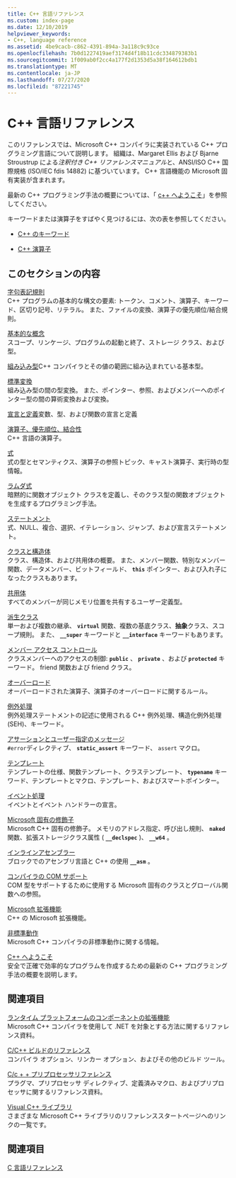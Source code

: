 ```yaml
---
title: C++ 言語リファレンス
ms.custom: index-page
ms.date: 12/10/2019
helpviewer_keywords:
- C++, language reference
ms.assetid: 4be9cacb-c862-4391-894a-3a118c9c93ce
ms.openlocfilehash: 7b0d1227419aef3174d4f18b11cdc334879383b1
ms.sourcegitcommit: 1f009ab0f2cc4a177f2d1353d5a38f164612bdb1
ms.translationtype: MT
ms.contentlocale: ja-JP
ms.lasthandoff: 07/27/2020
ms.locfileid: "87221745"
---
```

# <a name="c-language-reference"></a>C++ 言語リファレンス

このリファレンスでは、Microsoft C++ コンパイラに実装されている C++ プログラミング言語について説明します。 組織は、Margaret Ellis および Bjarne Stroustrup による*注釈付き C++ リファレンスマニュアル*と、ANSI/ISO C++ 国際規格 (ISO/IEC fdis 14882) に基づいています。 C++ 言語機能の Microsoft 固有実装が含まれます。

最新の C++ プログラミング手法の概要については、「 [c++ へようこそ](welcome-back-to-cpp-modern-cpp.md)」を参照してください。

キーワードまたは演算子をすばやく見つけるには、次の表を参照してください。

- [C++ のキーワード](../cpp/keywords-cpp.md)

- [C++ 演算子](../cpp/cpp-built-in-operators-precedence-and-associativity.md)

## <a name="in-this-section"></a>このセクションの内容

[字句表記規則](../cpp/lexical-conventions.md)<br/>
C++ プログラムの基本的な構文の要素: トークン、コメント、演算子、キーワード、区切り記号、リテラル。 また、ファイルの変換、演算子の優先順位/結合規則。

[基本的な概念](../cpp/basic-concepts-cpp.md)<br/>
スコープ、リンケージ、プログラムの起動と終了、ストレージ クラス、および型。

[組み込み型](fundamental-types-cpp.md)C++ コンパイラとその値の範囲に組み込まれている基本型。

[標準変換](../cpp/standard-conversions.md)<br/>
組み込み型の間の型変換。 また、ポインター、参照、およびメンバーへのポインター型の間の算術変換および変換。

[宣言と定義](declarations-and-definitions-cpp.md)変数、型、および関数の宣言と定義

[演算子、優先順位、結合性](../cpp/cpp-built-in-operators-precedence-and-associativity.md)<br/>
C++ 言語の演算子。

[式](../cpp/expressions-cpp.md)<br/>
式の型とセマンティクス、演算子の参照トピック、キャスト演算子、実行時の型情報。

[ラムダ式](../cpp/lambda-expressions-in-cpp.md)<br/>
暗黙的に関数オブジェクト クラスを定義し、そのクラス型の関数オブジェクトを生成するプログラミング手法。

[ステートメント](../cpp/statements-cpp.md)<br/>
式、NULL、複合、選択、イテレーション、ジャンプ、および宣言ステートメント。

[クラスと構造体](../cpp/classes-and-structs-cpp.md)<br/>
クラス、構造体、および共用体の概要。 また、メンバー関数、特別なメンバー関数、データメンバー、ビットフィールド、 **`this`** ポインター、および入れ子になったクラスもあります。

[共用体](unions.md)<br/>
すべてのメンバーが同じメモリ位置を共有するユーザー定義型。

[派生クラス](../cpp/inheritance-cpp.md)<br/>
単一および複数の継承、 **`virtual`** 関数、複数の基底クラス、**抽象**クラス、スコープ規則。 また、 **`__super`** キーワードと **`__interface`** キーワードもあります。

[メンバー アクセス コントロール](../cpp/member-access-control-cpp.md)<br/>
クラスメンバーへのアクセスの制御: **`public`** 、 **`private`** 、および **`protected`** キーワード。 friend 関数および friend クラス。

[オーバーロード](operator-overloading.md)<br/>
オーバーロードされた演算子、演算子のオーバーロードに関するルール。

[例外処理](../cpp/exception-handling-in-visual-cpp.md)<br/>
例外処理ステートメントの記述に使用される C++ 例外処理、構造化例外処理 (SEH)、キーワード。

[アサーションとユーザー指定のメッセージ](../cpp/assertion-and-user-supplied-messages-cpp.md)<br/>
`#error`ディレクティブ、 **`static_assert`** キーワード、 `assert` マクロ。

[テンプレート](../cpp/templates-cpp.md)<br/>
テンプレートの仕様、関数テンプレート、クラステンプレート、 **`typename`** キーワード、テンプレートとマクロ、テンプレート、およびスマートポインター。

[イベント処理](../cpp/event-handling.md)<br/>
イベントとイベント ハンドラーの宣言。

[Microsoft 固有の修飾子](../cpp/microsoft-specific-modifiers.md)<br/>
Microsoft C++ 固有の修飾子。 メモリのアドレス指定、呼び出し規則、 **`naked`** 関数、拡張ストレージクラス属性 ( **`__declspec`** )、 **`__w64`** 。

[インラインアセンブラー](../assembler/inline/inline-assembler.md)<br/>
ブロックでのアセンブリ言語と C++ の使用 **`__asm`** 。

[コンパイラの COM サポート](../cpp/compiler-com-support.md)<br/>
COM 型をサポートするために使用する Microsoft 固有のクラスとグローバル関数への参照。

[Microsoft 拡張機能](../cpp/microsoft-extensions.md)<br/>
C++ の Microsoft 拡張機能。

[非標準動作](../cpp/nonstandard-behavior.md)<br/>
Microsoft C++ コンパイラの非標準動作に関する情報。

[C++ へようこそ](welcome-back-to-cpp-modern-cpp.md)<br/>
安全で正確で効率的なプログラムを作成するための最新の C++ プログラミング手法の概要を説明します。

## <a name="related-sections"></a>関連項目

[ランタイム プラットフォームのコンポーネントの拡張機能](../extensions/component-extensions-for-runtime-platforms.md)<br/>
Microsoft C++ コンパイラを使用して .NET を対象とする方法に関するリファレンス資料。

[C/C++ ビルドのリファレンス](../build/reference/c-cpp-building-reference.md)<br/>
コンパイラ オプション、リンカー オプション、およびその他のビルド ツール。

[C/c + + プリプロセッサリファレンス](../preprocessor/c-cpp-preprocessor-reference.md)<br/>
プラグマ、プリプロセッサ ディレクティブ、定義済みマクロ、およびプリプロセッサに関するリファレンス資料。

[Visual C++ ライブラリ](../standard-library/cpp-standard-library-reference.md)<br/>
さまざまな Microsoft C++ ライブラリのリファレンススタートページへのリンクの一覧です。

## <a name="see-also"></a>関連項目

[C 言語リファレンス](../c-language/c-language-reference.md)
